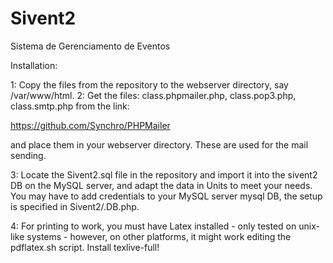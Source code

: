 # Sivent2
Sistema de Gerenciamento de Eventos


Installation:

1: Copy the files from the repository to the webserver directory, say /var/www/html.
2: Get the files: class.phpmailer.php, class.pop3.php, class.smtp.php from the link:

https://github.com/Synchro/PHPMailer

and place them in your webserver directory. These are used for the mail sending.

3: Locate the Sivent2.sql file in the repository and import it into the sivent2 DB on the MySQL server, and adapt the data in Units to meet your needs. You may have to add credentials to your MySQL server mysql DB, the setup is specified in Sivent2/.DB.php.

4: For printing to work, you must have Latex installed - only tested on unix-like systems - however, on other platforms, it might work editing the pdflatex.sh script. Install texlive-full!
